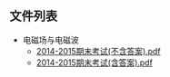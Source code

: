 

## 文件列表

- 电磁场与电磁波
    - [2014-2015期末考试(不含答案).pdf](https://github.com/Nagi-ovo/BJUT-Helper/raw/master/./%E7%94%B5%E7%A3%81%E5%9C%BA%E4%B8%8E%E7%94%B5%E7%A3%81%E6%B3%A2/2014-2015%E6%9C%9F%E6%9C%AB%E8%80%83%E8%AF%95%28%E4%B8%8D%E5%90%AB%E7%AD%94%E6%A1%88%29.pdf)
    - [2014-2015期末考试(含答案).pdf](https://github.com/Nagi-ovo/BJUT-Helper/raw/master/./%E7%94%B5%E7%A3%81%E5%9C%BA%E4%B8%8E%E7%94%B5%E7%A3%81%E6%B3%A2/2014-2015%E6%9C%9F%E6%9C%AB%E8%80%83%E8%AF%95%28%E5%90%AB%E7%AD%94%E6%A1%88%29.pdf)
